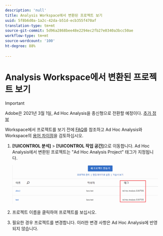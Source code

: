 ```yaml
---
description: 'null'
title: Analysis Workspace에서 변환된 프로젝트 보기
uuid: 5f8b6d0a-1a2c-42da-b51d-ecb355f470af
translation-type: tm+mt
source-git-commit: 5d96a2868bee48e2294ec2fb27e0340a3bcc50ae
workflow-type: tm+mt
source-wordcount: '100'
ht-degree: 88%

---
```



# Analysis Workspace에서 변환된 프로젝트 보기

>[!IMPORTANT]
>
>Adobe은 2021년 3월 1일, Ad Hoc Analysis을 종신형으로 전환할 예정이다. [추가 정보](https://adobe.ly/discoverworkspace)

Workspace에서 프로젝트를 보기 전에 [FAQ](/help/analyze/ad-hoc-analysis/c-aha-project-converter/aha2aw-converter-faq.md#topic_8231595303AD403E9322645A63632D57)를 참조하고 Ad Hoc Analysis와 Workspace의 [용어 차이점](/help/analyze/ad-hoc-analysis/c-aha-project-converter/aha2aw-converter-faq.md#topic_8231595303AD403E9322645A63632D57)을 검토하십시오.

1. **[!UICONTROL 분석]** > **[!UICONTROL 작업 공간]**&#x200B;으로 이동합니다. Ad Hoc Analysis에서 변환된 프로젝트는 &quot;Ad Hoc Analysis Project&quot; 태그가 지정됩니다.

   ![](assets/view_aha_in_aw.png)

1. 프로젝트 이름을 클릭하여 프로젝트를 보십시오.
1. 필요한 경우 프로젝트를 변경합니다. 이러한 변경 사항은 Ad Hoc Analysis에 반영되지 않습니다.

